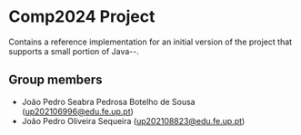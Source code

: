 # Comp2024 Project

Contains a reference implementation for an initial version of the project that supports a small portion of Java--.

## Group members

- João Pedro Seabra Pedrosa Botelho de Sousa (up202106996@edu.fe.up.pt)
- João Pedro Oliveira Sequeira (up202108823@edu.fe.up.pt)
